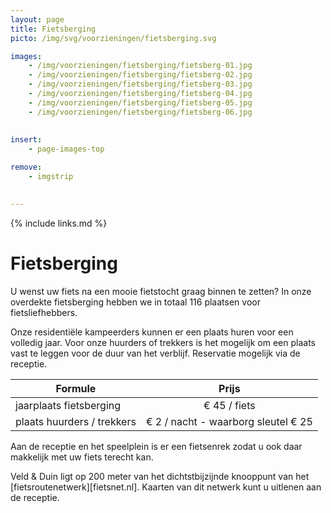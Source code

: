 ```yaml
---
layout: page
title: Fietsberging
picto: /img/svg/voorzieningen/fietsberging.svg

images:
    - /img/voorzieningen/fietsberging/fietsberg-01.jpg
    - /img/voorzieningen/fietsberging/fietsberg-02.jpg
    - /img/voorzieningen/fietsberging/fietsberg-03.jpg
    - /img/voorzieningen/fietsberging/fietsberg-04.jpg
    - /img/voorzieningen/fietsberging/fietsberg-05.jpg
    - /img/voorzieningen/fietsberging/fietsberg-06.jpg
    
    
insert:
    - page-images-top

remove:
    - imgstrip
    

---
```


{% include links.md %}

# Fietsberging

U wenst uw fiets na een mooie fietstocht graag binnen te zetten? In onze overdekte fietsberging hebben we in totaal 116 plaatsen voor fietsliefhebbers.

Onze residentiële kampeerders kunnen er een plaats huren voor een volledig jaar. Voor onze huurders of trekkers is het mogelijk om een plaats vast te leggen voor de duur van het verblijf.
Reservatie mogelijk via de receptie.

| Formule                 | Prijs |
|-------------------------|:-----:|
| jaarplaats fietsberging |€ 45 / fiets   |
| plaats huurders / trekkers | € 2 / nacht - waarborg sleutel € 25 |


Aan de receptie en het speelplein is er een fietsenrek zodat u ook daar makkelijk met uw fiets terecht kan. 

Veld & Duin ligt op 200 meter van het dichtstbijzijnde knooppunt van het [fietsroutenetwerk][fietsnet.nl]. Kaarten van dit netwerk kunt u uitlenen aan de receptie.


